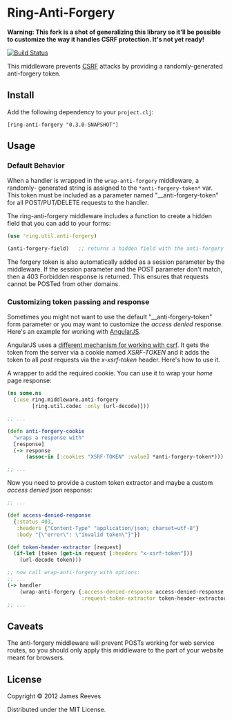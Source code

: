 # Ring-Anti-Forgery

**Warning: This fork is a shot of generalizing this library so it'll be possible
to customize the way it handles CSRF protection. It's not yet ready!**

[![Build Status](https://secure.travis-ci.org/weavejester/ring-anti-forgery.png)](http://travis-ci.org/weavejester/ring-anti-forgery)

This middleware prevents [CSRF][1] attacks by providing a randomly-generated
anti-forgery token.

## Install

Add the following dependency to your `project.clj`:

    [ring-anti-forgery "0.3.0-SNAPSHOT"]

## Usage

### Default Behavior

When a handler is wrapped in the `wrap-anti-forgery` middleware, a
randomly- generated string is assigned to the `*anti-forgery-token*`
var. This token must be included as a parameter named
"__anti-forgery-token" for all POST/PUT/DELETE requests to the
handler.

The ring-anti-forgery middleware includes a function to create a
hidden field that you can add to your forms:

```clojure
(use 'ring.util.anti-forgery)

(anti-forgery-field)   ;; returns a hidden field with the anti-forgery token
```

The forgery token is also automatically added as a session parameter
by the middleware. If the session parameter and the POST parameter
don't match, then a 403 Forbidden response is returned. This ensures
that requests cannot be POSTed from other domains.

### Customizing token passing and response

Sometimes you might not want to use the default "__anti-forgery-token"
form parameter or you may want to customize the *access denied*
response. Here's an example for working with [AngularJS][2].

AngularJS uses a [different mechanism for working with csrf][3]. It
gets the token from the server via a cookie named *XSRF-TOKEN* and it
adds the token to all *post* requests via the *x-xsrf-token* header.
Here's how to use it.

A wrapper to add the required cookie. You can use it to wrap your
*home* page response:

```clojure
(ns some.ns
  (:use ring.middleware.anti-forgery
        [ring.util.codec :only (url-decode)]))

;; ...

(defn anti-forgery-cookie
  "wraps a response with"
  [response]
  (-> response
      (assoc-in [:cookies "XSRF-TOKEN" :value] *anti-forgery-token*)))

;; ...
```
Now you need to provide a custom token extractor and maybe a custom
*access denied* json response:

```clojure
;; ...

(def access-denied-response
  {:status 403,
   :headers {"Content-Type" "application/json; charset=utf-8"}
   :body "{\"error\": \"invalid token\"}"})

(def token-header-extractor [request]
  (if-let [token (get-in request [:headers "x-xsrf-token"])]
    (url-decode token)))

;; now call wrap-anti-forgery with options:
;; ...
(-> handler
    (wrap-anti-forgery {:access-denied-response access-denied-response
                        :request-token-extractor token-header-extractor})
;; ...
```


## Caveats

The anti-forgery middleware will prevent POSTs working for web service routes,
so you should only apply this middleware to the part of your website meant
for browsers.

[1]: http://en.wikipedia.org/wiki/Cross-site_request_forgery
[2]: http://angularjs.org
[3]: http://docs.angularjs.org/api/ng.$http

## License

Copyright © 2012 James Reeves

Distributed under the MIT License.
